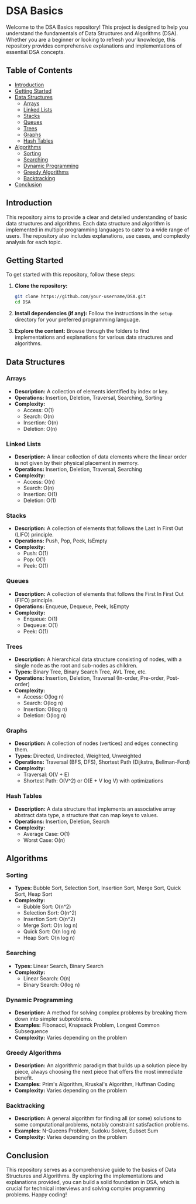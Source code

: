 # DSA Basics

Welcome to the DSA Basics repository! This project is designed to help you understand the fundamentals of Data Structures and Algorithms (DSA). Whether you are a beginner or looking to refresh your knowledge, this repository provides comprehensive explanations and implementations of essential DSA concepts.

## Table of Contents

- [Introduction](#introduction)
- [Getting Started](#getting-started)
- [Data Structures](#data-structures)
  - [Arrays](#arrays)
  - [Linked Lists](#linked-lists)
  - [Stacks](#stacks)
  - [Queues](#queues)
  - [Trees](#trees)
  - [Graphs](#graphs)
  - [Hash Tables](#hash-tables)
- [Algorithms](#algorithms)
  - [Sorting](#sorting)
  - [Searching](#searching)
  - [Dynamic Programming](#dynamic-programming)
  - [Greedy Algorithms](#greedy-algorithms)
  - [Backtracking](#backtracking)
- [Conclusion](#conclusion)

## Introduction

This repository aims to provide a clear and detailed understanding of basic data structures and algorithms. Each data structure and algorithm is implemented in multiple programming languages to cater to a wide range of users. The repository also includes explanations, use cases, and complexity analysis for each topic.

## Getting Started

To get started with this repository, follow these steps:

1. **Clone the repository:**
    ```bash
    git clone https://github.com/your-username/DSA.git
    cd DSA
    ```

2. **Install dependencies (if any):**
    Follow the instructions in the `setup` directory for your preferred programming language.

3. **Explore the content:**
    Browse through the folders to find implementations and explanations for various data structures and algorithms.

## Data Structures

### Arrays

- **Description:** A collection of elements identified by index or key.
- **Operations:** Insertion, Deletion, Traversal, Searching, Sorting
- **Complexity:** 
  - Access: O(1)
  - Search: O(n)
  - Insertion: O(n)
  - Deletion: O(n)

### Linked Lists

- **Description:** A linear collection of data elements where the linear order is not given by their physical placement in memory.
- **Operations:** Insertion, Deletion, Traversal, Searching
- **Complexity:**
  - Access: O(n)
  - Search: O(n)
  - Insertion: O(1)
  - Deletion: O(1)

### Stacks

- **Description:** A collection of elements that follows the Last In First Out (LIFO) principle.
- **Operations:** Push, Pop, Peek, IsEmpty
- **Complexity:**
  - Push: O(1)
  - Pop: O(1)
  - Peek: O(1)

### Queues

- **Description:** A collection of elements that follows the First In First Out (FIFO) principle.
- **Operations:** Enqueue, Dequeue, Peek, IsEmpty
- **Complexity:**
  - Enqueue: O(1)
  - Dequeue: O(1)
  - Peek: O(1)

### Trees

- **Description:** A hierarchical data structure consisting of nodes, with a single node as the root and sub-nodes as children.
- **Types:** Binary Tree, Binary Search Tree, AVL Tree, etc.
- **Operations:** Insertion, Deletion, Traversal (In-order, Pre-order, Post-order)
- **Complexity:**
  - Access: O(log n)
  - Search: O(log n)
  - Insertion: O(log n)
  - Deletion: O(log n)

### Graphs

- **Description:** A collection of nodes (vertices) and edges connecting them.
- **Types:** Directed, Undirected, Weighted, Unweighted
- **Operations:** Traversal (BFS, DFS), Shortest Path (Dijkstra, Bellman-Ford)
- **Complexity:**
  - Traversal: O(V + E)
  - Shortest Path: O(V^2) or O(E + V log V) with optimizations

### Hash Tables

- **Description:** A data structure that implements an associative array abstract data type, a structure that can map keys to values.
- **Operations:** Insertion, Deletion, Search
- **Complexity:**
  - Average Case: O(1)
  - Worst Case: O(n)

## Algorithms

### Sorting

- **Types:** Bubble Sort, Selection Sort, Insertion Sort, Merge Sort, Quick Sort, Heap Sort
- **Complexity:**
  - Bubble Sort: O(n^2)
  - Selection Sort: O(n^2)
  - Insertion Sort: O(n^2)
  - Merge Sort: O(n log n)
  - Quick Sort: O(n log n)
  - Heap Sort: O(n log n)

### Searching

- **Types:** Linear Search, Binary Search
- **Complexity:**
  - Linear Search: O(n)
  - Binary Search: O(log n)

### Dynamic Programming

- **Description:** A method for solving complex problems by breaking them down into simpler subproblems.
- **Examples:** Fibonacci, Knapsack Problem, Longest Common Subsequence
- **Complexity:** Varies depending on the problem

### Greedy Algorithms

- **Description:** An algorithmic paradigm that builds up a solution piece by piece, always choosing the next piece that offers the most immediate benefit.
- **Examples:** Prim's Algorithm, Kruskal's Algorithm, Huffman Coding
- **Complexity:** Varies depending on the problem

### Backtracking

- **Description:** A general algorithm for finding all (or some) solutions to some computational problems, notably constraint satisfaction problems.
- **Examples:** N-Queens Problem, Sudoku Solver, Subset Sum
- **Complexity:** Varies depending on the problem

## Conclusion

This repository serves as a comprehensive guide to the basics of Data Structures and Algorithms. By exploring the implementations and explanations provided, you can build a solid foundation in DSA, which is crucial for technical interviews and solving complex programming problems. Happy coding!
